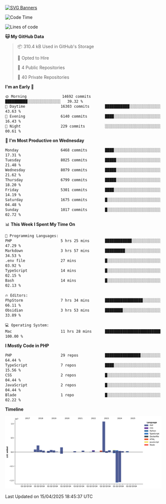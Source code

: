 [![SVG Banners](https://svg-banners.vercel.app/api?type=glitch&text1=Gere_Lajos%F0%9F%92%BB&width=800&height=400)](https://github.com/Akshay090/svg-banners)

<!--START_SECTION:waka-->
![Code Time](http://img.shields.io/badge/Code%20Time-2%2C365%20hrs%209%20mins-blue)

![Lines of code](https://img.shields.io/badge/From%20Hello%20World%20I%27ve%20Written-23.2%20million%20lines%20of%20code-blue)

**🐱 My GitHub Data** 

> 📦 310.4 kB Used in GitHub's Storage 
 > 
> 💼 Opted to Hire
 > 
> 📜 4 Public Repositories 
 > 
> 🔑 40 Private Repositories 
 > 
**I'm an Early 🐤** 

```text
🌞 Morning                14692 commits       ██████████░░░░░░░░░░░░░░░   39.32 % 
🌆 Daytime                16303 commits       ███████████░░░░░░░░░░░░░░   43.63 % 
🌃 Evening                6140 commits        ████░░░░░░░░░░░░░░░░░░░░░   16.43 % 
🌙 Night                  229 commits         ░░░░░░░░░░░░░░░░░░░░░░░░░   00.61 % 
```
📅 **I'm Most Productive on Wednesday** 

```text
Monday                   6468 commits        ████░░░░░░░░░░░░░░░░░░░░░   17.31 % 
Tuesday                  8025 commits        █████░░░░░░░░░░░░░░░░░░░░   21.48 % 
Wednesday                8079 commits        █████░░░░░░░░░░░░░░░░░░░░   21.62 % 
Thursday                 6799 commits        █████░░░░░░░░░░░░░░░░░░░░   18.20 % 
Friday                   5301 commits        ████░░░░░░░░░░░░░░░░░░░░░   14.19 % 
Saturday                 1675 commits        █░░░░░░░░░░░░░░░░░░░░░░░░   04.48 % 
Sunday                   1017 commits        █░░░░░░░░░░░░░░░░░░░░░░░░   02.72 % 
```


📊 **This Week I Spent My Time On** 

```text
💬 Programming Languages: 
PHP                      5 hrs 25 mins       ████████████░░░░░░░░░░░░░   47.29 % 
Markdown                 3 hrs 57 mins       █████████░░░░░░░░░░░░░░░░   34.53 % 
.env file                27 mins             █░░░░░░░░░░░░░░░░░░░░░░░░   03.92 % 
TypeScript               14 mins             █░░░░░░░░░░░░░░░░░░░░░░░░   02.15 % 
Bash                     14 mins             █░░░░░░░░░░░░░░░░░░░░░░░░   02.13 % 

🔥 Editors: 
PhpStorm                 7 hrs 34 mins       █████████████████░░░░░░░░   66.11 % 
Obsidian                 3 hrs 53 mins       ████████░░░░░░░░░░░░░░░░░   33.89 % 

💻 Operating System: 
Mac                      11 hrs 28 mins      █████████████████████████   100.00 % 
```

**I Mostly Code in PHP** 

```text
PHP                      29 repos            ████████████████░░░░░░░░░   64.44 % 
TypeScript               7 repos             ████░░░░░░░░░░░░░░░░░░░░░   15.56 % 
CSS                      2 repos             █░░░░░░░░░░░░░░░░░░░░░░░░   04.44 % 
JavaScript               2 repos             █░░░░░░░░░░░░░░░░░░░░░░░░   04.44 % 
Blade                    1 repo              █░░░░░░░░░░░░░░░░░░░░░░░░   02.22 % 
```



**Timeline**

![Lines of Code chart](https://raw.githubusercontent.com/gere-lajos/gere-lajos/main/assets/bar_graph.png)


 Last Updated on 15/04/2025 18:45:37 UTC
<!--END_SECTION:waka-->
